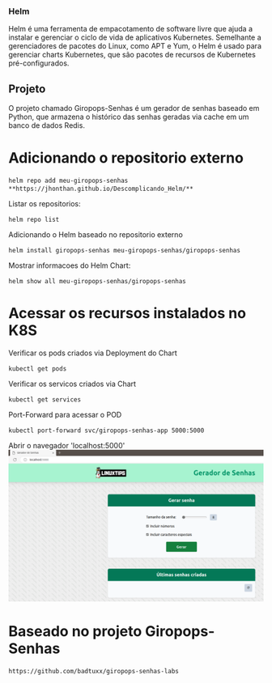 ### Helm
Helm é uma ferramenta de empacotamento de software livre que ajuda a instalar e gerenciar o ciclo de vida de aplicativos Kubernetes. Semelhante a gerenciadores de pacotes do Linux, como APT e Yum, o Helm é usado para gerenciar charts Kubernetes, que são pacotes de recursos de Kubernetes pré-configurados.

## Projeto
O projeto chamado Giropops-Senhas é um gerador de senhas baseado em Python, que armazena o histórico das senhas geradas via cache em um banco de dados Redis.

# Adicionando o repositorio externo

```
helm repo add meu-giropops-senhas **https://jhonthan.github.io/Descomplicando_Helm/**
```

Listar os repositorios:

```
helm repo list
```

Adicionando o Helm baseado no repositorio externo

```
helm install giropops-senhas meu-giropops-senhas/giropops-senhas
```

Mostrar informacoes do Helm Chart:
```
helm show all meu-giropops-senhas/giropops-senhas
```

# Acessar os recursos instalados no K8S

Verificar os pods criados via Deployment do Chart
```
kubectl get pods
```

Verificar os servicos criados via Chart
```
kubectl get services
```

Port-Forward para acessar o POD
```
kubectl port-forward svc/giropops-senhas-app 5000:5000
```

Abrir o navegador 'localhost:5000'
![Screenshot](Images/Giropops.png)


# Baseado no projeto Giropops-Senhas
```
https://github.com/badtuxx/giropops-senhas-labs
```